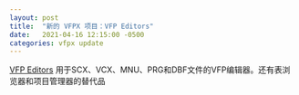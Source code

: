 ```yaml
---
layout: post
title:  "新的 VFPX 项目：VFP Editors"
date:   2021-04-16 12:15:00 -0500
categories: vfpx update
---
```


[VFP Editors](https://github.com/ggreen86/VFP-Editors) 用于SCX、VCX、MNU、PRG和DBF文件的VFP编辑器。还有表浏览器和项目管理器的替代品
